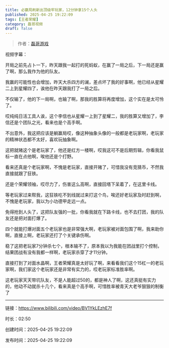 ```yaml
---
title: 必赢局刷新出顶级牢玩家，12分钟拿15个人头
published: 2025-04-25 19:22:09
tags: [王者荣耀]
category: 磊哥视频
draft: false
---
```



> 作者：[磊哥游戏](https://space.bilibili.com/268941858?spm_id_from=333.788.upinfo.head.click)

视频字幕：

开局之前先占卜一下，昨天跟我一起打的死蚂蚁，在赢了一局之后，下一局还是赢了啊，那么我作为他的队友。

我赢的可能性也会增加，昨天大杀四方的澜，差点坏了我的好事啊，他已经从星耀二上到星耀四了，诶他在昨天跟我打了一局之后。

不仅输了，他的下一局啊，也输了啊，那我的胜算将再度增加，这个实在是太可怜了。

哎纯纯日活工具人诶，这个李信也从星耀一上到了星耀二，我的胜算又增加了，李信还是个团队之光，看来也是个高手啊。

不出意外，我这把应该是躺赢局哎，像这种抽象头像的一般都是老玩家啊，老玩家的精神状态都不太好，喜欢玩抽象啊。

这把就赌这个是老玩家了，他还是红方一楼啊，哎我这可不是后期剪辑，你看我鼠标一直在点他啊，唉他还是个打野。

看来还真是个老玩家啊，不愧是老玩家，直接开赌了，可惜我没有竞猜币，不然我直接就跟了狂铁。

还是个荣耀领袖，哎尽力了，伤害这么高啊，直接回塔下呆着了，在这里卡线。

等老玩家过来帮我，这狂铁吃不到线就过来打这个鸟，唉还好老玩家及时赶到啊，不愧是老玩家，我以为小功德甲走远一点。

免得抢到人头了，这把队友强的一批，你看我就在下路卡线，也不去打团，我的队友还是把对面打爆了。

四个就能打爆对面五个老玩家也是非常强大啊，老玩家被对面包围了啊，我来助你啊，直接上啊，老玩家还打了个关键承伤啊。

稳了这把老玩家7分钟杀七个，根本输不了，原本我以为我能在团战里打个控制，结果团战有没有我都一样啊，老玩家杀穿了才11分钟。

直接打到了对面水晶啊，王者荣耀真是太好玩了啊，来看看我们这个15杠一的老玩家啊，我们家这个老玩家还是非常有实力的，哎老玩家标准胜率啊。

这老玩家天天带坑队友，不是人能超过50的，都是神人了啊，这还真挺有实力的，他动不动就杀十几个，看来真是个高手啊，可惜胜率被青天大老爷狠狠的制衡了

---

链接：https://www.bilibili.com/video/BV1YkLEzhE7f

时长：02:50

创建时间：2025-04-25 19:22:09

发布时间：2025-04-25 19:22:09
